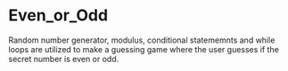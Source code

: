 # Even_or_Odd
Random number generator, modulus, conditional statememnts and while loops are utilized to make a guessing game where the user guesses if the secret number is even or odd.
